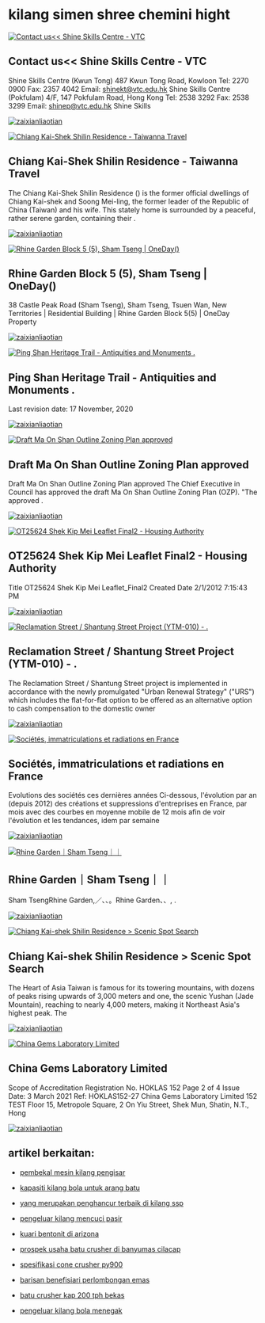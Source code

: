 # kilang simen shree chemini hight
<a href="https://mnn.zoosnet.net/LR/Chatpre.aspx?id=MNN94995150&p=https://topgrinding.com/" target="_blank">![Contact us<< Shine Skills Centre - VTC](https://github.com/technlg/images/blob/main/45.jpg)</a>
## Contact us<< Shine Skills Centre - VTC
Shine Skills Centre (Kwun Tong) 487 Kwun Tong Road, Kowloon Tel: 2270 0900 Fax: 2357 4042 Email: shinekt@vtc.edu.hk Shine Skills Centre (Pokfulam) 4/F, 147 Pokfulam Road, Hong Kong Tel: 2538 3292 Fax: 2538 3299 Email: shinep@vtc.edu.hk Shine Skills
<a href="https://mnn.zoosnet.net/LR/Chatpre.aspx?id=MNN94995150&p=https://topgrinding.com/" target="_blank"><img src="https://github.com/technlg/images/raw/main/chat11.jpg" alt="zaixianliaotian"/></a><a href="//whatsapp.shibangsoft.com/WhatsApp.php" ><img src="https://github.com/technlg/images/raw/main/chat11.png" alt=""></a>
<a href="https://mnn.zoosnet.net/LR/Chatpre.aspx?id=MNN94995150&p=https://topgrinding.com/" target="_blank">![Chiang Kai-Shek Shilin Residence - Taiwanna Travel](https://github.com/technlg/images/blob/main/4.jpg)</a>
## Chiang Kai-Shek Shilin Residence - Taiwanna Travel
The Chiang Kai-Shek Shilin Residence () is the former official dwellings of Chiang Kai-shek and Soong Mei-ling, the former leader of the Republic of China (Taiwan) and his wife. This stately home is surrounded by a peaceful, rather serene garden, containing their .
<a href="https://mnn.zoosnet.net/LR/Chatpre.aspx?id=MNN94995150&p=https://topgrinding.com/" target="_blank"><img src="https://github.com/technlg/images/raw/main/chat11.jpg" alt="zaixianliaotian"/></a><a href="//whatsapp.shibangsoft.com/WhatsApp.php" ><img src="https://github.com/technlg/images/raw/main/chat11.png" alt=""></a>
<a href="https://mnn.zoosnet.net/LR/Chatpre.aspx?id=MNN94995150&p=https://topgrinding.com/" target="_blank">![Rhine Garden Block 5 (5), Sham Tseng | OneDay()](https://github.com/technlg/images/blob/main/66.jpg)</a>
## Rhine Garden Block 5 (5), Sham Tseng | OneDay()
38 Castle Peak Road (Sham Tseng), Sham Tseng, Tsuen Wan, New Territories | Residential Building | Rhine Garden Block 5(5) | OneDay Property
<a href="https://mnn.zoosnet.net/LR/Chatpre.aspx?id=MNN94995150&p=https://topgrinding.com/" target="_blank"><img src="https://github.com/technlg/images/raw/main/chat11.jpg" alt="zaixianliaotian"/></a><a href="//whatsapp.shibangsoft.com/WhatsApp.php" ><img src="https://github.com/technlg/images/raw/main/chat11.png" alt=""></a>
<a href="https://mnn.zoosnet.net/LR/Chatpre.aspx?id=MNN94995150&p=https://topgrinding.com/" target="_blank">![Ping Shan Heritage Trail - Antiquities and Monuments .](https://github.com/technlg/images/blob/main/6.jpg)</a>
## Ping Shan Heritage Trail - Antiquities and Monuments .
Last revision date: 17 November, 2020
<a href="https://mnn.zoosnet.net/LR/Chatpre.aspx?id=MNN94995150&p=https://topgrinding.com/" target="_blank"><img src="https://github.com/technlg/images/raw/main/chat11.jpg" alt="zaixianliaotian"/></a><a href="//whatsapp.shibangsoft.com/WhatsApp.php" ><img src="https://github.com/technlg/images/raw/main/chat11.png" alt=""></a>
<a href="https://mnn.zoosnet.net/LR/Chatpre.aspx?id=MNN94995150&p=https://topgrinding.com/" target="_blank">![Draft Ma On Shan Outline Zoning Plan approved](https://github.com/technlg/images/blob/main/35.jpg)</a>
## Draft Ma On Shan Outline Zoning Plan approved
Draft Ma On Shan Outline Zoning Plan approved  The Chief Executive in Council has approved the draft Ma On Shan Outline Zoning Plan (OZP). "The approved .
<a href="https://mnn.zoosnet.net/LR/Chatpre.aspx?id=MNN94995150&p=https://topgrinding.com/" target="_blank"><img src="https://github.com/technlg/images/raw/main/chat11.jpg" alt="zaixianliaotian"/></a><a href="//whatsapp.shibangsoft.com/WhatsApp.php" ><img src="https://github.com/technlg/images/raw/main/chat11.png" alt=""></a>
<a href="https://mnn.zoosnet.net/LR/Chatpre.aspx?id=MNN94995150&p=https://topgrinding.com/" target="_blank">![OT25624 Shek Kip Mei Leaflet Final2 - Housing Authority](https://github.com/technlg/images/blob/main/62.jpg)</a>
## OT25624 Shek Kip Mei Leaflet Final2 - Housing Authority
Title OT25624 Shek Kip Mei Leaflet_Final2 Created Date 2/1/2012 7:15:43 PM
<a href="https://mnn.zoosnet.net/LR/Chatpre.aspx?id=MNN94995150&p=https://topgrinding.com/" target="_blank"><img src="https://github.com/technlg/images/raw/main/chat11.jpg" alt="zaixianliaotian"/></a><a href="//whatsapp.shibangsoft.com/WhatsApp.php" ><img src="https://github.com/technlg/images/raw/main/chat11.png" alt=""></a>
<a href="https://mnn.zoosnet.net/LR/Chatpre.aspx?id=MNN94995150&p=https://topgrinding.com/" target="_blank">![Reclamation Street / Shantung Street Project (YTM-010) - .](https://github.com/technlg/images/blob/main/22.jpg)</a>
## Reclamation Street / Shantung Street Project (YTM-010) - .
The Reclamation Street / Shantung Street project is implemented in accordance with the newly promulgated "Urban Renewal Strategy" ("URS") which includes the flat-for-flat option to be offered as an alternative option to cash compensation to the domestic owner 
<a href="https://mnn.zoosnet.net/LR/Chatpre.aspx?id=MNN94995150&p=https://topgrinding.com/" target="_blank"><img src="https://github.com/technlg/images/raw/main/chat11.jpg" alt="zaixianliaotian"/></a><a href="//whatsapp.shibangsoft.com/WhatsApp.php" ><img src="https://github.com/technlg/images/raw/main/chat11.png" alt=""></a>
<a href="https://mnn.zoosnet.net/LR/Chatpre.aspx?id=MNN94995150&p=https://topgrinding.com/" target="_blank">![Sociétés, immatriculations et radiations en France](https://github.com/technlg/images/blob/main/63.jpg)</a>
## Sociétés, immatriculations et radiations en France
Evolutions des sociétés ces dernières années Ci-dessous, l'évolution par an (depuis 2012) des créations et suppressions d'entreprises en France, par mois avec des courbes en moyenne mobile de 12 mois afin de voir l'évolution et les tendances, idem par semaine 
<a href="https://mnn.zoosnet.net/LR/Chatpre.aspx?id=MNN94995150&p=https://topgrinding.com/" target="_blank"><img src="https://github.com/technlg/images/raw/main/chat11.jpg" alt="zaixianliaotian"/></a><a href="//whatsapp.shibangsoft.com/WhatsApp.php" ><img src="https://github.com/technlg/images/raw/main/chat11.png" alt=""></a>
<a href="https://mnn.zoosnet.net/LR/Chatpre.aspx?id=MNN94995150&p=https://topgrinding.com/" target="_blank">![Rhine Garden｜Sham Tseng｜｜](https://github.com/technlg/images/blob/main/18.jpg)</a>
## Rhine Garden｜Sham Tseng｜｜
Sham TsengRhine Garden,／、、。Rhine Garden、、, .
<a href="https://mnn.zoosnet.net/LR/Chatpre.aspx?id=MNN94995150&p=https://topgrinding.com/" target="_blank"><img src="https://github.com/technlg/images/raw/main/chat11.jpg" alt="zaixianliaotian"/></a><a href="//whatsapp.shibangsoft.com/WhatsApp.php" ><img src="https://github.com/technlg/images/raw/main/chat11.png" alt=""></a>
<a href="https://mnn.zoosnet.net/LR/Chatpre.aspx?id=MNN94995150&p=https://topgrinding.com/" target="_blank">![Chiang Kai-shek Shilin Residence > Scenic Spot Search](https://github.com/technlg/images/blob/main/39.jpg)</a>
## Chiang Kai-shek Shilin Residence > Scenic Spot Search
 The Heart of Asia Taiwan is famous for its towering mountains, with dozens of peaks rising upwards of 3,000 meters and one, the scenic Yushan (Jade Mountain), reaching to nearly 4,000 meters, making it Northeast Asia's highest peak. The
<a href="https://mnn.zoosnet.net/LR/Chatpre.aspx?id=MNN94995150&p=https://topgrinding.com/" target="_blank"><img src="https://github.com/technlg/images/raw/main/chat11.jpg" alt="zaixianliaotian"/></a><a href="//whatsapp.shibangsoft.com/WhatsApp.php" ><img src="https://github.com/technlg/images/raw/main/chat11.png" alt=""></a>
<a href="https://mnn.zoosnet.net/LR/Chatpre.aspx?id=MNN94995150&p=https://topgrinding.com/" target="_blank">![China Gems Laboratory Limited ](https://github.com/technlg/images/blob/main/1.jpg)</a>
## China Gems Laboratory Limited 
Scope of Accreditation Registration No. HOKLAS 152 Page 2 of 4 Issue Date: 3 March 2021 Ref: HOKLAS152-27 China Gems Laboratory Limited 152 TEST Floor 15, Metropole Square, 2 On Yiu Street, Shek Mun, Shatin, N.T., Hong
<a href="https://mnn.zoosnet.net/LR/Chatpre.aspx?id=MNN94995150&p=https://topgrinding.com/" target="_blank"><img src="https://github.com/technlg/images/raw/main/chat11.jpg" alt="zaixianliaotian"/></a><a href="//whatsapp.shibangsoft.com/WhatsApp.php" ><img src="https://github.com/technlg/images/raw/main/chat11.png" alt=""></a>
## artikel berkaitan:
* [pembekal mesin kilang pengisar](pembekal%20mesin%20kilang%20pengisar.md)
* [kapasiti kilang bola untuk arang batu](kapasiti%20kilang%20bola%20untuk%20arang%20batu.md)
* [yang merupakan penghancur terbaik di kilang ssp](yang%20merupakan%20penghancur%20terbaik%20di%20kilang%20ssp.md)
* [pengeluar kilang mencuci pasir](pengeluar%20kilang%20mencuci%20pasir.md)
* [kuari bentonit di arizona](kuari%20bentonit%20di%20arizona.md)
* [prospek usaha batu crusher di banyumas cilacap](prospek%20usaha%20batu%20crusher%20di%20banyumas%20cilacap.md)
* [spesifikasi cone crusher py900](spesifikasi%20cone%20crusher%20py900.md)
* [barisan benefisiari perlombongan emas](barisan%20benefisiari%20perlombongan%20emas.md)
* [batu crusher kap 200 tph bekas](batu%20crusher%20kap%20200%20tph%20bekas.md)
* [pengeluar kilang bola menegak](pengeluar%20kilang%20bola%20menegak.md)
